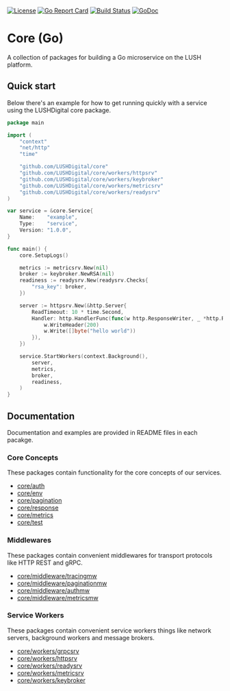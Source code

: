 [![License](https://img.shields.io/badge/License-Apache%202.0-blue.svg)](https://raw.githubusercontent.com/LUSHDigital/core/master/LICENSE) [![Go Report Card](https://goreportcard.com/badge/github.com/LUSHDigital/core)](https://goreportcard.com/report/github.com/LUSHDigital/core) [![Build Status](https://travis-ci.org/LUSHDigital/core.svg?branch=master)](https://travis-ci.org/LUSHDigital/core)
[![GoDoc](https://godoc.org/github.com/LUSHDigital/core?status.svg)](https://godoc.org/github.com/LUSHDigital/core)
# Core (Go)
A collection of packages for building a Go microservice on the LUSH platform.

## Quick start
Below there's an example for how to get running quickly with a service using the LUSHDigital core package.

```go
package main

import (
	"context"
	"net/http"
	"time"

	"github.com/LUSHDigital/core"
	"github.com/LUSHDigital/core/workers/httpsrv"
	"github.com/LUSHDigital/core/workers/keybroker"
	"github.com/LUSHDigital/core/workers/metricsrv"
	"github.com/LUSHDigital/core/workers/readysrv"
)

var service = &core.Service{
	Name:    "example",
	Type:    "service",
	Version: "1.0.0",
}

func main() {
	core.SetupLogs()

	metrics := metricsrv.New(nil)
	broker := keybroker.NewRSA(nil)
	readiness := readysrv.New(readysrv.Checks{
		"rsa_key": broker,
	})

	server := httpsrv.New(&http.Server{
		ReadTimeout: 10 * time.Second,
		Handler: http.HandlerFunc(func(w http.ResponseWriter, _ *http.Request) {
			w.WriteHeader(200)
			w.Write([]byte("hello world"))
		}),
	})

	service.StartWorkers(context.Background(),
		server,
		metrics,
		broker,
		readiness,
	)
}
```

## Documentation
Documentation and examples are provided in README files in each pacakge.

### Core Concepts
These packages contain functionality for the core concepts of our services.

- [core/auth](https://github.com/LUSHDigital/core/tree/master/auth#auth)
- [core/env](https://github.com/LUSHDigital/core/tree/master/env#env)
- [core/pagination](https://github.com/LUSHDigital/core/tree/master/pagination#pagination)
- [core/response](https://github.com/LUSHDigital/core/tree/master/response#response)
- [core/metrics](https://github.com/LUSHDigital/core/tree/master/metrics#metrics)
- [core/test](https://github.com/LUSHDigital/core/tree/master/test#test)

### Middlewares
These packages contain convenient middlewares for transport protocols like HTTP REST and gRPC.

- [core/middleware/tracingmw](https://github.com/LUSHDigital/core/tree/master/middleware/tracingmw)
- [core/middleware/paginationmw](https://github.com/LUSHDigital/core/tree/master/middleware/paginationmw)
- [core/middleware/authmw](https://github.com/LUSHDigital/core/tree/master/middleware/authmw)
- [core/middleware/metricsmw](https://github.com/LUSHDigital/core/tree/master/middleware/metricsmw)

### Service Workers
These packages contain convenient service workers things like network servers, background workers and message brokers.

- [core/workers/grpcsrv](https://github.com/LUSHDigital/core/tree/master/workers/grpcsrv#grpc-server)
- [core/workers/httpsrv](https://github.com/LUSHDigital/core/tree/master/workers/httpsrv#http-server)
- [core/workers/readysrv](https://github.com/LUSHDigital/core/tree/master/workers/readysrv#ready-server)
- [core/workers/metricsrv](https://github.com/LUSHDigital/core/tree/master/workers/metricsrv#metric-server)
- [core/workers/keybroker](https://github.com/LUSHDigital/core/tree/master/workers/keybroker#key-broker)
